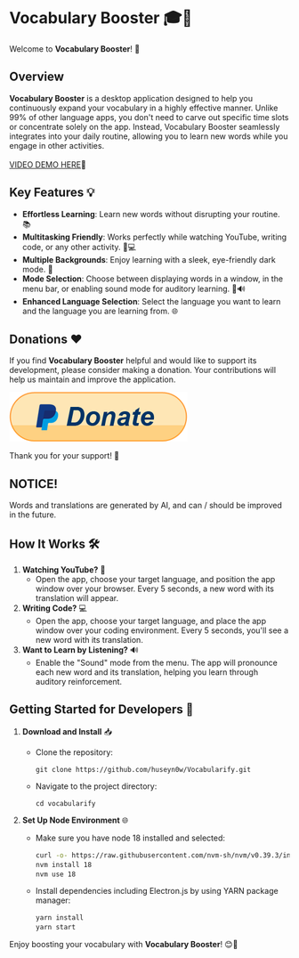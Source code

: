 # Vocabulary Booster 🎓🚀

Welcome to **Vocabulary Booster**! 🌟

## Overview

**Vocabulary Booster** is a desktop application designed to help you continuously expand your vocabulary in a highly effective manner. Unlike 99% of other language apps, you don't need to carve out specific time slots or concentrate solely on the app. Instead, Vocabulary Booster seamlessly integrates into your daily routine, allowing you to learn new words while you engage in other activities.
<br />
<br />
[VIDEO DEMO HERE](https://www.loom.com/share/614d6203f5bb442fa0a5bc9b44aa1f78?sid=1a00ac4c-07f7-47b4-8c7e-08e03ef6dab4)🌟

## Key Features 💡

- **Effortless Learning**: Learn new words without disrupting your routine. 📚
- **Multitasking Friendly**: Works perfectly while watching YouTube, writing code, or any other activity. 🎥💻
- **Multiple Backgrounds**: Enjoy learning with a sleek, eye-friendly dark mode. 🌙
- **Mode Selection**: Choose between displaying words in a window, in the menu bar, or enabling sound mode for auditory learning. 🔄🔊
- **Enhanced Language Selection**: Select the language you want to learn and the language you are learning from. 🌐

## Donations ❤️

If you find **Vocabulary Booster** helpful and would like to support its development, please consider making a donation. Your contributions will help us maintain and improve the application.

[![Donate with PayPal](paypal_donate.png)](https://www.paypal.com/donate/?hosted_button_id=MMANJ7TC2SJMN)

Thank you for your support! 💖

## NOTICE!

Words and translations are generated by AI, and can / should be improved in the future.

## How It Works 🛠️

1. **Watching YouTube?** 🎥
   - Open the app, choose your target language, and position the app window over your browser. Every 5 seconds, a new word with its translation will appear.
2. **Writing Code?** 💻
   - Open the app, choose your target language, and place the app window over your coding environment. Every 5 seconds, you'll see a new word with its translation.
3. **Want to Learn by Listening?** 🔊
   - Enable the "Sound" mode from the menu. The app will pronounce each new word and its translation, helping you learn through auditory reinforcement.

## Getting Started for Developers 🚀

1. **Download and Install** 📥

   - Clone the repository:
     ```
     git clone https://github.com/huseyn0w/Vocabularify.git
     ```
   - Navigate to the project directory:
     ```
     cd vocabularify
     ```

2. **Set Up Node Environment** 🌐

   - Make sure you have node 18 installed and selected:

     ```bash
     curl -o- https://raw.githubusercontent.com/nvm-sh/nvm/v0.39.3/install.sh | bash
     nvm install 18
     nvm use 18
     ```

   - Install dependencies including Electron.js by using YARN package manager:

     ```bash
     yarn install
     yarn start
     ```

Enjoy boosting your vocabulary with **Vocabulary Booster**! 😊🎉
